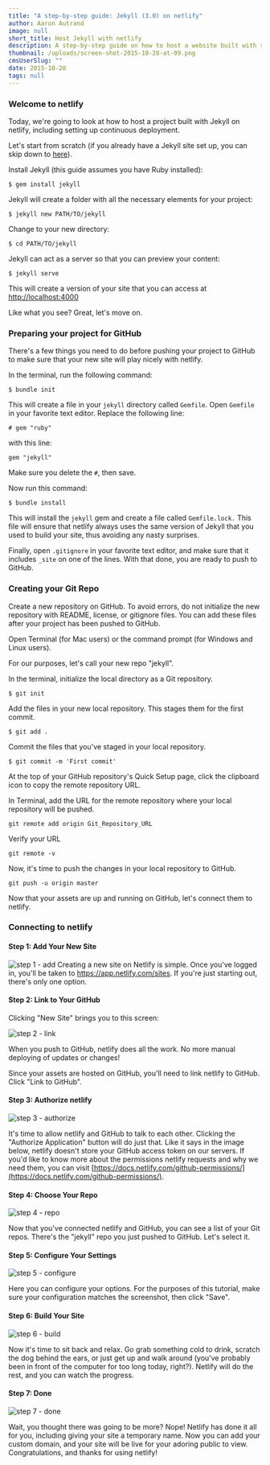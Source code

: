 ```yaml
---
title: "A step-by-step guide: Jekyll (3.0) on netlify"
author: Aaron Autrand
image: null
short_title: Host Jekyll with netlify
description: A step-by-step guide on how to host a website built with static site generator Jekyll (3.0).
thumbnail: /uploads/screen-shot-2015-10-28-at-09.png
cmsUserSlug: ""
date: 2015-10-28
tags: null
---
```


### **Welcome to netlify**

Today, we're going to look at how to host a project built with Jekyll on netlify, including setting up continuous deployment.

Let's start from scratch (if you already have a Jekyll site set up, you can skip down to [here](#netlifystart)).

Install Jekyll (this guide assumes you have Ruby installed):
```
$ gem install jekyll
```

Jekyll will create a folder with all the necessary elements for your project:

```
$ jekyll new PATH/TO/jekyll
```

Change to your new directory:

```
$ cd PATH/TO/jekyll
```

Jekyll can act as a server so that you can preview your content:
```
$ jekyll serve
```

This will create a version of your site that you can access at [http://localhost:4000](http://localhost:4000)

Like what you see? Great, let's move on.

### **Preparing your project for GitHub**

There's a few things you need to do before pushing your project to GitHub to make sure that your new site will play nicely with netlify.

In the terminal, run the following command:

```
$ bundle init
```

This will create a file in your `jekyll` directory called `Gemfile`. Open `Gemfile` in your favorite text editor. Replace the following line:

```
# gem "ruby"
```

with this line:

```
gem "jekyll"
```
Make sure you delete the `#`, then save.

Now run this command:
```
$ bundle install
```
This will install the `jekyll` gem and create a file called `Gemfile.lock.` This file will ensure that netlify always uses the same version of Jekyll that you used to build your site, thus avoiding any nasty surprises.

Finally, open `.gitignore` in your favorite text editor, and make sure that it includes `_site` on one of the lines. With that done, you are ready to push to GitHub.

### **Creating your Git Repo**

Create a new repository on GitHub. To avoid errors, do not initialize the new repository with README, license, or gitignore files. You can add these files after your project has been pushed to GitHub.

Open Terminal (for Mac users) or the command prompt (for Windows and Linux users).

For our purposes, let's call your new repo "jekyll".

In the terminal, initialize the local directory as a Git repository.
```
$ git init
```
Add the files in your new local repository. This stages them for the first commit.
```
$ git add .
```
Commit the files that you've staged in your local repository.
```
$ git commit -m 'First commit'
```

At the top of your GitHub repository's Quick Setup page, click the clipboard icon to copy the remote repository URL.

In Terminal, add the URL for the remote repository where your local repository will be pushed.
```
git remote add origin Git_Repository_URL
```
Verify your URL
```
git remote -v
```
Now, it's time to push the changes in your local repository to GitHub.
```
git push -u origin master
```

Now that your assets are up and running on GitHub, let's connect them to netlify.

<a id="netlifystart"></a>

### **Connecting to netlify**

#### Step 1: Add Your New Site

![step 1 - add](https://cloud.githubusercontent.com/assets/6520639/9803638/717820a6-57d9-11e5-838f-d2a732eb0a41.png)
Creating a new site on Netlify is simple. Once you've logged in, you'll be taken to https://app.netlify.com/sites. If you're just starting out, there's only one option.

#### Step 2: Link to Your GitHub
Clicking "New Site" brings you to this screen:

![step 2 - link](https://cloud.githubusercontent.com/assets/6520639/9803637/7176ac8a-57d9-11e5-9b09-f43dc772a4f9.png)

When you push to GitHub, netlify does all the work. No more manual deploying of updates or changes!

Since your assets are hosted on GitHub, you'll need to link netlify to GitHub. Click "Link to GitHub".

#### Step 3: Authorize netlify
![step 3 - authorize](https://cloud.githubusercontent.com/assets/6520639/9803635/71760370-57d9-11e5-8bdb-850aa176a22c.png)

It's time to allow netlify and GitHub to talk to each other. Clicking the "Authorize Application" button will do just that. Like it says in the image below, netlify doesn't store your GitHub access token on our servers. If you'd like to know more about the permissions netlify requests and why we need them, you can visit [https://docs.netlify.com/github-permissions/](https://docs.netlify.com/github-permissions/).

#### Step 4: Choose Your Repo
![step 4 - repo](https://raw.githubusercontent.com/munkymack/netlify-assets/master/Step4Jekyll.png)

Now that you've connected netlify and GitHub, you can see a list of your Git repos. There's the "jekyll" repo you just pushed to GitHub. Let's select it.

#### Step 5: Configure Your Settings
![step 5 - configure](https://raw.githubusercontent.com/munkymack/netlify-assets/master/Step5Jekyll.png)

Here you can configure your options. For the purposes of this tutorial, make sure your configuration matches the screenshot, then click "Save".

#### Step 6: Build Your Site

![step 6 - build](https://cloud.githubusercontent.com/assets/6520639/9803640/717b9c40-57d9-11e5-9ca4-92f90f8ed005.png)

Now it's time to sit back and relax. Go grab something cold to drink, scratch the dog behind the ears, or just get up and walk around (you've probably been in front of the computer for too long today, right?). Netlify will do the rest, and you can watch the progress.

#### Step 7: Done

![step 7 - done](https://raw.githubusercontent.com/munkymack/netlify-assets/master/Step7Jekyll.png)

Wait, you thought there was going to be more? Nope! Netlify has done it all for you, including giving your site a temporary name. Now you can add your custom domain, and your site will be live for your adoring public to view. Congratulations, and thanks for using netlify!
